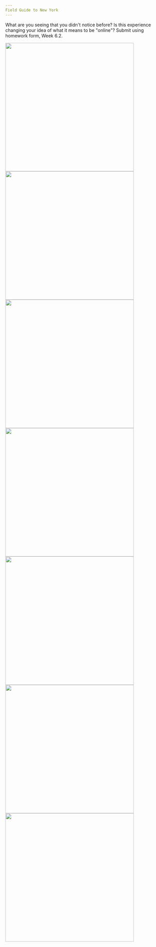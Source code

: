 ```yaml
---
Field Guide to New York
--- 
```


What are you seeing that you didn't notice before? Is this experience changing your idea of what it means to be "online"? 
Submit using homework form, Week 6.2.

<img src = "/img/tech1" width="400" height="400" >

<img src = "/img/tech2" width="400" height="400" >

<img src = "/img/tech3" width="400" height="400" >

<img src = "/img/tech4" width="400" height="400" >

<img src = "/img/tech5" width="400" height="400" >

<img src = "/img/tech6" width="400" height="400" >

<img src = "/img/tech7" width="400" height="400" >
